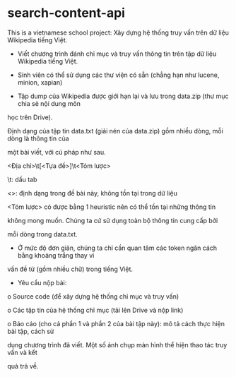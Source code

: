 # search-content-api
This is a vietnamese school project:
Xây dựng hệ thống truy vấn trên dữ liệu Wikipedia tiếng Việt.

- Viết chương trình đánh chỉ mục và truy vấn thông tin trên tập dữ liệu Wikipedia tiếng Việt.

- Sinh viên có thể sử dụng các thư viện có sẵn (chẳng hạn như lucene, minion, xapian)

- Tập dump của Wikipedia được giới hạn lại và lưu trong data.zip (thư mục chia sẻ nội dung môn

học trên Drive).

Định dạng của tập tin data.txt (giải nén của data.zip) gồm nhiều dòng, mỗi dòng là thông tin của

một bài viết, với cú pháp như sau.

<Địa chỉ>\t[<Tựa đề>]\t<Tóm lược>

\t: dấu tab

<>: định dạng trong đề bài này, không tồn tại trong dữ liệu

<Tóm lược> có được bằng 1 heuristic nên có thể tồn tại những thông tin

không mong muốn. Chúng ta cứ sử dụng toàn bộ thông tin cung cấp bởi

mỗi dòng trong data.txt.

- Ở mức độ đơn giản, chúng ta chỉ cần quan tâm các token ngăn cách bằng khoảng trắng thay vì

vấn đề từ (gồm nhiều chữ) trong tiếng Việt.

- Yêu cầu nộp bài:

o Source code (để xây dựng hệ thống chỉ mục và truy vấn)

o Các tập tin của hệ thống chỉ mục (tải lên Drive và nộp link)

o Báo cáo (cho cả phần 1 và phần 2 của bài tập này): mô tả cách thực hiện bài tập, cách sử

dụng chương trình đã viết. Một số ảnh chụp màn hình thể hiện thao tác truy vấn và kết

quả trả về.
